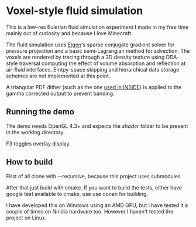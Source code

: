 Voxel-style fluid simulation
============================

This is a low-res Eulerian fluid simulation experiment I made in my free time mainly out of curiosity and because I love Minecraft.

The fluid simulation uses [Eigen](http://eigen.tuxfamily.org/index.php?title=Main_Page)'s sparse
conjugate gradient solver for pressure projection and a basic semi-Lagrangian method for advection.
The voxels are rendered by tracing through a 3D density texture using DDA-style traversal computing the
effect of volume absorption and reflection at air-fluid interfaces.
Emtpy-space skipping and hierarchical data storage schemes are not implemented at this point.

A triangular PDF dither (such as the one [used in INSIDE](https://www.youtube.com/watch?v=RdN06E6Xn9E&t=1259))
is applied to the gamma corrected output to prevent banding.

## Running the demo

The demo needs OpenGL 4.3+ and expects the *shader* folder to be present in the working directory.

F3 toggles overlay display.

## How to build

First of all clone with --recursive, because this project uses submodules.

After that just build with cmake. If you want to build the tests, either have google test available to cmake,
use use conan for building.

I have developed this on Windows using an AMD GPU, but I have tested it a couple of times on Nnidia hardware too.
However I haven't tested the project on Linux.
